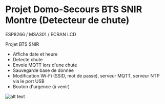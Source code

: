 # Projet Domo-Secours BTS SNIR Montre (Detecteur de chute)

ESP8266 / MSA301 / ECRAN LCD

Projet BTS SNIR

<ul>
  <li>Affiche date et heure</li>
  <li>Detecte chute</li>
  <li>Envoie MQTT lors d'une chute</li>
  <li>Sauvegarde base de donnée</li>
  <li>Modification Wi-Fi (SSID, mot de passe), serveur MQTT, serveur NTP via le port USB</li>
  <li>Bouton d'urgence (à venir)</li>
</ul>

![alt text](https://www.zupimages.net/up/22/17/fpc0.jpg)
